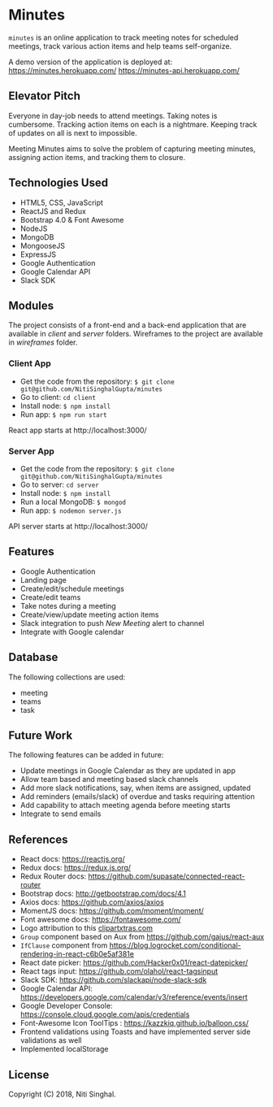 # Minutes

`minutes` is an online application to track meeting notes
for scheduled meetings, track various action items and help
teams self-organize.

A demo version of the application is deployed at:
https://minutes.herokuapp.com/
https://minutes-api.herokuapp.com/

## Elevator Pitch

Everyone in day-job needs to attend meetings. Taking notes is cumbersome.
Tracking action items on each is a nightmare. Keeping track of updates
on all is next to impossible.

Meeting Minutes aims to solve the problem of capturing meeting minutes,
assigning action items, and tracking them to closure.

## Technologies Used

* HTML5, CSS, JavaScript
* ReactJS and Redux
* Bootstrap 4.0 & Font Awesome
* NodeJS
* MongoDB
* MongooseJS
* ExpressJS
* Google Authentication
* Google Calendar API
* Slack SDK

## Modules

The project consists of a front-end and a back-end application that
are available in *client* and *server* folders. Wireframes to the project
are available in *wireframes* folder.

### Client App

* Get the code from the repository: `$ git clone git@github.com/NitiSinghalGupta/minutes`
* Go to client: `cd client`
* Install node: `$ npm install`
* Run app: `$ npm run start`

React app starts at http://localhost:3000/

### Server App

* Get the code from the repository: `$ git clone git@github.com/NitiSinghalGupta/minutes`
* Go to server: `cd server`
* Install node: `$ npm install`
* Run a local MongoDB: `$ mongod`
* Run app: `$ nodemon server.js`

API server starts at http://localhost:3000/

## Features

* Google Authentication
* Landing page
* Create/edit/schedule meetings
* Create/edit teams
* Take notes during a meeting
* Create/view/update meeting action items
* Slack integration to push *New Meeting* alert to channel
* Integrate with Google calendar

## Database

The following collections are used:

* meeting
* teams
* task

## Future Work

The following features can be added in future:

* Update meetings in Google Calendar as they are updated in app
* Allow team based and meeting based slack channels
* Add more slack notifications, say, when items are assigned, updated
* Add reminders (emails/slack) of overdue and tasks requiring attention
* Add capability to attach meeting agenda before meeting starts
* Integrate to send emails

## References

* React docs: https://reactjs.org/
* Redux docs: https://redux.js.org/
* Redux Router docs: https://github.com/supasate/connected-react-router
* Bootstrap docs: http://getbootstrap.com/docs/4.1
* Axios docs: https://github.com/axios/axios
* MomentJS docs: https://github.com/moment/moment/
* Font awesome docs: https://fontawesome.com/
* Logo attribution to this <a href="https://clipartxtras.com/">clipartxtras.com</a>
* `Group` component based on Aux from https://github.com/gajus/react-aux
* `IfClause` component from https://blog.logrocket.com/conditional-rendering-in-react-c6b0e5af381e
* React date picker: https://github.com/Hacker0x01/react-datepicker/
* React tags input: https://github.com/olahol/react-tagsinput
* Slack SDK: https://github.com/slackapi/node-slack-sdk
* Google Calendar API: https://developers.google.com/calendar/v3/reference/events/insert
* Google Developer Console: https://console.cloud.google.com/apis/credentials
* Font-Awesome Icon ToolTips : https://kazzkiq.github.io/balloon.css/
* Frontend validations using Toasts and have implemented server side validations as well
* Implemented localStorage

## License

Copyright (C) 2018, Niti Singhal.
